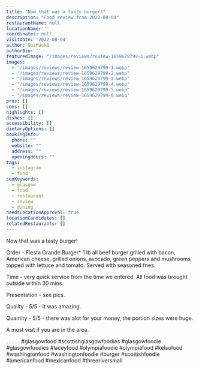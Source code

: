 ```yaml
---
title: "Now that was a tasty burger!"
description: "Food review from 2022-08-04"
restaurantName: null
locationName: ''
coordinates: null
visitDate: '2022-08-04'
author: GusMack1
authorBio: ''
featuredImage: "/images/reviews/review-1659629799-1.webp"
images:
  - "/images/reviews/review-1659629799-1.webp"
  - "/images/reviews/review-1659629799-2.webp"
  - "/images/reviews/review-1659629799-3.webp"
  - "/images/reviews/review-1659629799-4.webp"
  - "/images/reviews/review-1659629799-5.webp"
  - "/images/reviews/review-1659629799-6.webp"
pros: []
cons: []
highlights: []
dishes: []
accessibility: []
dietaryOptions: []
bookingInfo:
  phone: ""
  website: ""
  address: ""
  openingHours: ""
tags:
  - instagram
  - food
seoKeywords:
  - glasgow
  - food
  - restaurant
  - review
  - dining
needsLocationApproval: true
locationCandidates: []
relatedRestaurants: []
---
```


Now that was a tasty burger! 

Order - Fiesta Grande Burger*
1 lb all beef burger grilled with bacon, American cheese, grilled onions, avocado, green peppers and mushrooms topped with lettuce and tomato. Served with seasoned fries.

Time - very quick service from the time we entered. All food was brought outside within 30 mins.

Presentation - see pics.

Quality - 5/5 - it was amazing.

Quantity - 5/5 - there was alot for your money, the portion sizes were huge.

A must visit if you are in the area.

.
.
.
.
.
#glasgowfood #scottishglasgowfoodies #glasgowfoodie #glasgowfoodies
#laceyfood #olympiafoodie #olympiafood #kelsofood #washingtonfood #washingtonfoodie #burger #scottishfoodie #americanfood #mexicanfood #threeriversmall